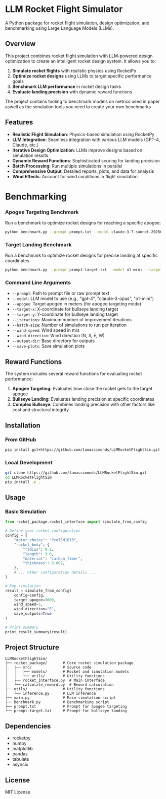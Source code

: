 # LLM Rocket Flight Simulator

A Python package for rocket flight simulation, design optimization, and benchmarking using Large Language Models (LLMs).

## Overview

This project combines rocket flight simulation with LLM-powered design optimization to create an intelligent rocket design system. It allows you to:

1. **Simulate rocket flights** with realistic physics using RocketPy
2. **Optimize rocket designs** using LLMs to target specific performance goals
3. **Benchmark LLM performance** in rocket design tasks
4. **Evaluate landing precision** with dynamic reward functions

The project contains tooling to benchmark models on metrics used in paper aswell as the simulation tools you need to create your own benchmarks

## Features

- **Realistic Flight Simulation**: Physics-based simulation using RocketPy
- **LLM Integration**: Seamless integration with various LLM models (GPT-4, Claude, etc.)
- **Iterative Design Optimization**: LLMs improve designs based on simulation results
- **Dynamic Reward Functions**: Sophisticated scoring for landing precision
- **Batch Processing**: Run multiple simulations in parallel
- **Comprehensive Output**: Detailed reports, plots, and data for analysis
- **Wind Effects**: Account for wind conditions in flight simulation


# Benchmarking

### Apogee Targeting Benchmark

Run a benchmark to optimize rocket designs for reaching a specific apogee:

```bash
python benchmark.py --prompt prompt.txt --model claude-3-7-sonnet-20250219 --apogee 3048 --iterations 5 --wind-speed 5 --wind-direction E --output-dir benchmarks
```

### Target Landing Benchmark

Run a benchmark to optimize rocket designs for precise landing at specific coordinates:

```bash
python benchmark.py --prompt prompt-target.txt --model o1-mini --target-x 4000 --target-y 4000 --iterations 1 --batch-size 5 --wind-speed 5 --wind-direction E --output-dir target-benchmarks
```

### Command Line Arguments

- `--prompt`: Path to prompt file or raw prompt text
- `--model`: LLM model to use (e.g., "gpt-4", "claude-3-opus", "o1-mini")
- `--apogee`: Target apogee in meters (for apogee targeting mode)
- `--target-x`: X-coordinate for bullseye landing target
- `--target-y`: Y-coordinate for bullseye landing target
- `--iterations`: Maximum number of improvement iterations
- `--batch-size`: Number of simulations to run per iteration
- `--wind-speed`: Wind speed in m/s
- `--wind-direction`: Wind direction (N, S, E, W)
- `--output-dir`: Base directory for outputs
- `--save-plots`: Save simulation plots

## Reward Functions

The system includes several reward functions for evaluating rocket performance:

1. **Apogee Targeting**: Evaluates how close the rocket gets to the target apogee
2. **Bullseye Landing**: Evaluates landing precision at specific coordinates
3. **Complex Bullseye**: Combines landing precision with other factors like cost and structural integrity


## Installation

### From GitHub

```bash
pip install git+https://github.com/tamassimonds/LLMRocketFlightSim.git
```

### Local Development

```bash
git clone https://github.com/tamassimonds/LLMRocketFlightSim.git
cd LLMRocketFlightSim
pip install -e .
```

## Usage

### Basic Simulation

```python
from rocket_package.rocket_interface import simulate_from_config

# Define your rocket configuration
config = {
    "motor_choice": "Pro75M1670",
    "rocket_body": {
        "radius": 0.1,
        "length": 3.0,
        "material": "carbon_fiber",
        "thickness": 0.002,
    },
    # ... other configuration details ...
}

# Run simulation
result = simulate_from_config(
    config=config,
    target_apogee=3000,
    wind_speed=5,
    wind_direction="E",
    save_outputs=True
)

# Print summary
print_result_summary(result)
```

## Project Structure

```
LLMRocketFlightSim/
├── rocket_package/       # Core rocket simulation package
│   ├── src/              # Source code
│   │   ├── models/       # Rocket and simulation models
│   │   └── utils/        # Utility functions
│   ├── rocket_interface.py  # Main interface
│   └── calculate_reward.py  # Reward calculation
├── utils/                # Utility functions
│   └── inference.py      # LLM inference
├── main.py               # Main simulation script
├── benchmark.py          # Benchmarking script
├── prompt.txt            # Prompt for apogee targeting
└── prompt-target.txt     # Prompt for bullseye landing
```

## Dependencies

- rocketpy
- numpy
- matplotlib
- pandas
- tabulate
- asyncio

## License

MIT License